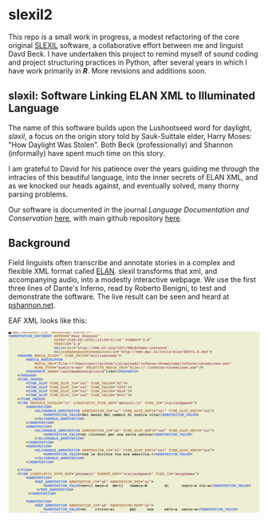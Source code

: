 # slexil2

This repo is a small work in progress, a modest refactoring
of the core original
[SLEXIL](https://github.com/davidjamesbeck/slexil) software, a collaborative
effort between me and linguist Davd Beck.  I have undertaken this project to
remind myself of sound coding and project structuring practices in
Python, after several years in which I have work primarily in <b><i>R</i></b>.
More revisions and additions soon.

## sləxil: Software Linking ELAN XML to Illuminated Language ##

The name of this software builds upon the Lushootseed word for daylight, *sləxil*, a
focus on the origin story told by Sauk-Suittale elder, Harry
Moses:  "How Daylight Was Stolen".  Both Beck (professionally) and Shannon
(informally) have spent much time on this story.

I am grateful to David for his patience over the years guiding me
through the intracies of this beautiful language, into the inner secrets of
ELAN XML, and as we knocked our heads against, and eventually
solved, many thorny parsing problems.

Our software is documented in the journal *Language Documentation and Conservation*
[here](https://scholarspace.manoa.hawaii.edu/bitstream/10125/24948/beck_shannon.pdf),
with main github repository
[here](https://github.com/davidjamesbeck/slexil).

## Background

Field linguists often transcribe and annotate stories in a complex and
flexible XML format called
[ELAN](https://en.wikipedia.org/wiki/ELAN_software).  slexil
transforms that xml, and accompanying audio, into a modestly
interactive webpage.  We use the first three lines of Dante's Inferno,
read by Roberto Benigni, to test and demonstrate the software.  The
live result can be seen and heard at [pshannon.net](https://pshannon.net/inferno/).

EAF XML looks like this:

![alt tag](https://github.com/paul-shannon/slexil2/blob/main/docs/inferno-eaf.png)



